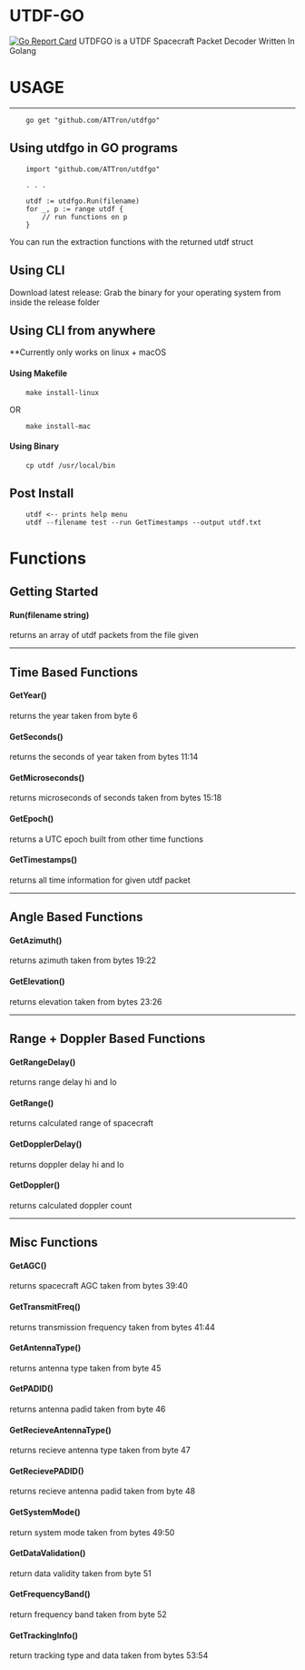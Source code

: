 # UTDF-GO
[![Go Report Card](https://goreportcard.com/badge/github.com/attron/utdfgo)](https://goreportcard.com/report/github.com/attron/utdfgo)
UTDFGO is a UTDF Spacecraft Packet Decoder Written In Golang

# USAGE
------------------------------------------------------------------
```
    go get "github.com/ATTron/utdfgo"
```
## Using utdfgo in GO programs
```
    import "github.com/ATTron/utdfgo"

    . . .

    utdf := utdfgo.Run(filename)
    for _, p := range utdf {
        // run functions on p
    }
```
You can run the extraction functions with the returned utdf struct
## Using CLI
Download latest release:
Grab the binary for your operating system from inside 
the release folder
## Using CLI from anywhere
**Currently only works on linux + macOS
#### Using Makefile
```
    make install-linux
```
OR
```
    make install-mac
```
#### Using Binary
```
    cp utdf /usr/local/bin
```
## Post Install
```
    utdf <-- prints help menu
    utdf --filename test --run GetTimestamps --output utdf.txt
```

# Functions

## Getting Started
#### Run(filename string)
returns an array of utdf packets from the file given

------------------------------------------------------------------
## Time Based Functions
#### GetYear()
returns the year
taken from byte 6
#### GetSeconds()
returns the seconds of year
taken from bytes 11:14
#### GetMicroseconds()
returns microseconds of seconds
taken from bytes 15:18
#### GetEpoch()
returns a UTC epoch
built from other time functions
#### GetTimestamps()
returns all time information for given utdf packet

------------------------------------------------------------------
## Angle Based Functions
#### GetAzimuth()
returns azimuth
taken from bytes 19:22
#### GetElevation()
returns elevation
taken from bytes 23:26

------------------------------------------------------------------
## Range + Doppler Based Functions
#### GetRangeDelay()
returns range delay hi and lo
#### GetRange()
returns calculated range of spacecraft
#### GetDopplerDelay()
returns doppler delay hi and lo
#### GetDoppler()
returns calculated doppler count

------------------------------------------------------------------
## Misc Functions
#### GetAGC()
returns spacecraft AGC
taken from bytes 39:40
#### GetTransmitFreq()
returns transmission frequency
taken from bytes 41:44
#### GetAntennaType()
returns antenna type
taken from byte 45
#### GetPADID()
returns antenna padid
taken from byte 46
#### GetRecieveAntennaType()
returns recieve antenna type
taken from byte 47
#### GetRecievePADID()
returns recieve antenna padid
taken from byte 48
#### GetSystemMode()
return system mode
taken from bytes 49:50
#### GetDataValidation()
return data validity
taken from byte 51
#### GetFrequencyBand()
return frequency band
taken from byte 52
#### GetTrackingInfo()
return tracking type and data
taken from bytes 53:54